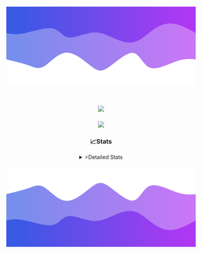 ![Header](./header.png)
<div align="center">

<h1 align="center">
  <a href="https://git.io/typing-svg">
    <img src="https://readme-typing-svg.herokuapp.com/?lines=Hello,+There!+%F0%9F%91%8B;This+is+chicho.;Owner+on+Ocean;&center=true&size=25">
  </a>
</h1>
  
<p align="center">
  <img src="https://lanyard.cnrad.dev/api/852683595378196480" />
</p>

### 📈Stats
<details>
    <summary> ⚡Detailed Stats</summary>
    <br/>

<!--START_SECTION:waka-->
![Code Time](http://img.shields.io/badge/Code%20Time-788%20hrs%2012%20mins-blue)

![Profile Views](http://img.shields.io/badge/Profile%20Views-2-blue)

**🐱 My GitHub Data** 

> 📦 78.5 kB Used in GitHub's Storage 
 > 
> 🏆 29 Contributions in the Year 2024
 > 
> 🚫 Not Opted to Hire
 > 
> 📜 15 Public Repositories 
 > 
> 🔑 9 Private Repositories 
 > 
**I'm a Night 🦉** 

```text
🌞 Morning                22 commits          █░░░░░░░░░░░░░░░░░░░░░░░░   05.43 % 
🌆 Daytime                58 commits          ████░░░░░░░░░░░░░░░░░░░░░   14.32 % 
🌃 Evening                177 commits         ███████████░░░░░░░░░░░░░░   43.70 % 
🌙 Night                  148 commits         █████████░░░░░░░░░░░░░░░░   36.54 % 
```
📅 **I'm Most Productive on Tuesday** 

```text
Monday                   24 commits          █░░░░░░░░░░░░░░░░░░░░░░░░   05.93 % 
Tuesday                  108 commits         ███████░░░░░░░░░░░░░░░░░░   26.67 % 
Wednesday                83 commits          █████░░░░░░░░░░░░░░░░░░░░   20.49 % 
Thursday                 57 commits          ████░░░░░░░░░░░░░░░░░░░░░   14.07 % 
Friday                   46 commits          ███░░░░░░░░░░░░░░░░░░░░░░   11.36 % 
Saturday                 34 commits          ██░░░░░░░░░░░░░░░░░░░░░░░   08.40 % 
Sunday                   53 commits          ███░░░░░░░░░░░░░░░░░░░░░░   13.09 % 
```


📊 **This Week I Spent My Time On** 

```text
🕑︎ Time Zone: America/Argentina/Buenos_Aires

💬 Programming Languages: 
TypeScript               5 hrs 9 mins        ███████████░░░░░░░░░░░░░░   45.29 % 
Astro                    3 hrs 56 mins       █████████░░░░░░░░░░░░░░░░   34.68 % 
JSON                     53 mins             ██░░░░░░░░░░░░░░░░░░░░░░░   07.85 % 
JavaScript               51 mins             ██░░░░░░░░░░░░░░░░░░░░░░░   07.59 % 
YAML                     9 mins              ░░░░░░░░░░░░░░░░░░░░░░░░░   01.35 % 

🔥 Editors: 
VS Code                  11 hrs 22 mins      █████████████████████████   100.00 % 

🐱‍💻 Projects: 
amparar                  5 hrs 46 mins       █████████████░░░░░░░░░░░░   50.72 % 
testa                    3 hrs 49 mins       ████████░░░░░░░░░░░░░░░░░   33.66 % 
ampararweb               1 hr 39 mins        ████░░░░░░░░░░░░░░░░░░░░░   14.58 % 
Unknown Project          5 mins              ░░░░░░░░░░░░░░░░░░░░░░░░░   00.74 % 
esland-web-8eada88e1aefc42 mins              ░░░░░░░░░░░░░░░░░░░░░░░░░   00.30 % 

💻 Operating System: 
Windows                  11 hrs 22 mins      █████████████████████████   100.00 % 
```

**I Mostly Code in JavaScript** 

```text
JavaScript               8 repos             ██████░░░░░░░░░░░░░░░░░░░   25.00 % 
HTML                     7 repos             █████░░░░░░░░░░░░░░░░░░░░   21.88 % 
TypeScript               2 repos             ██░░░░░░░░░░░░░░░░░░░░░░░   06.25 % 
C#                       2 repos             ██░░░░░░░░░░░░░░░░░░░░░░░   06.25 % 
SCSS                     1 repo              █░░░░░░░░░░░░░░░░░░░░░░░░   03.12 % 
```




 Last Updated on 28/07/2024 09:15:28 UTC
<!--END_SECTION:waka-->
</details>

![Footer](./footer.png)
